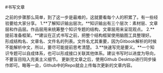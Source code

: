 #书写文章

之前的步骤那么简单，到了这一步是最难的，这就要看每个人的积累了。有一些经验要给大家分享。
1.**了解知识输出层次。**知识输出有三个层次：素材层、文章层和作品层。作品层用来统筹整个知识专题的结构，文章层用来呈现观点。
2.**提前准备框架。**建议在正式书写之前，把整个结构框架使用脑图工具整理好。形成结构名、文章名、文件名的列表。文件名尤其重要，因为Gitbook解析的时候不能解析中文，所以，要尽可能提前思考清楚。
3.**快速写完是要义。**一个知识专题可以自成体系，也可以形成接口关联其他体系。建议书写时以进度为导向，不要盲目陷入完美主义细节。
更新完文章之后，使用Github Desktop进行同步操作即可。略等一会，Github中的Repo就会上传每次更新的文章内容。